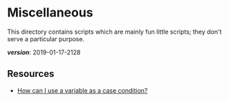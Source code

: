 # Miscellaneous

This directory contains scripts which are mainly fun little scripts;
they don't serve a particular purpose.

___version___: 2019-01-17-2128

## Resources

- [How can I use a variable as a case condition?](https://unix.stackexchange.com/q/234264/160000)
